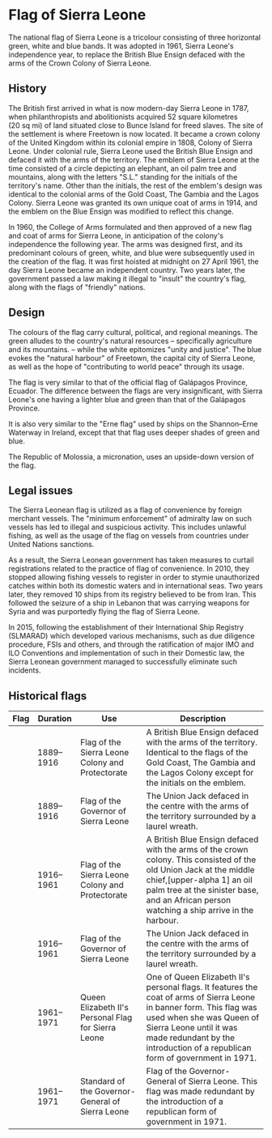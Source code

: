 # Flag of Sierra Leone

The national flag of Sierra Leone is a tricolour consisting of three horizontal green, white and blue bands. It was adopted in 1961, Sierra Leone's independence year, to replace the British Blue Ensign defaced with the arms of the Crown Colony of Sierra Leone.

## History

The British first arrived in what is now modern-day Sierra Leone in 1787, when philanthropists and abolitionists acquired 52 square kilometres (20 sq mi) of land situated close to Bunce Island for freed slaves. The site of the settlement is where Freetown is now located. It became a crown colony of the United Kingdom within its colonial empire in 1808, Colony of Sierra Leone. Under colonial rule, Sierra Leone used the British Blue Ensign and defaced it with the arms of the territory. The emblem of Sierra Leone at the time consisted of a circle depicting an elephant, an oil palm tree and mountains, along with the letters "S.L." standing for the initials of the territory's name. Other than the initials, the rest of the emblem's design was identical to the colonial arms of the Gold Coast, The Gambia and the Lagos Colony. Sierra Leone was granted its own unique coat of arms in 1914, and the emblem on the Blue Ensign was modified to reflect this change.

In 1960, the College of Arms formulated and then approved of a new flag and coat of arms for Sierra Leone, in anticipation of the colony's independence the following year. The arms was designed first, and its predominant colours of green, white, and blue were subsequently used in the creation of the flag. It was first hoisted at midnight on 27 April 1961, the day Sierra Leone became an independent country. Two years later, the government passed a law making it illegal to "insult" the country's flag, along with the flags of "friendly" nations.

## Design

The colours of the flag carry cultural, political, and regional meanings. The green alludes to the country's natural resources – specifically agriculture and its mountains. – while the white epitomizes "unity and justice". The blue evokes the "natural harbour" of Freetown, the capital city of Sierra Leone, as well as the hope of "contributing to world peace" through its usage.

The flag is very similar to that of the official flag of Galápagos Province, Ecuador. The difference between the flags are very insignificant, with Sierra Leone's one having a lighter blue and green than that of the Galápagos Province.

It is also very similar to the "Erne flag" used by ships on the Shannon–Erne Waterway in Ireland, except that that flag uses deeper shades of green and blue.

The Republic of Molossia, a micronation, uses an upside-down version of the flag.

## Legal issues

The Sierra Leonean flag is utilized as a flag of convenience by foreign merchant vessels. The "minimum enforcement" of admiralty law on such vessels has led to illegal and suspicious activity. This includes unlawful fishing, as well as the usage of the flag on vessels from countries under United Nations sanctions.

As a result, the Sierra Leonean government has taken measures to curtail registrations related to the practice of flag of convenience. In 2010, they stopped allowing fishing vessels to register in order to stymie unauthorized catches within both its domestic waters and in international seas. Two years later, they removed 10 ships from its registry believed to be from Iran. This followed the seizure of a ship in Lebanon that was carrying weapons for Syria and was purportedly flying the flag of Sierra Leone.

In 2015, following the establishment of their International Ship Registry (SLMARAD) which developed various mechanisms, such as due diligence procedure, FSIs and others, and through the ratification of major IMO and ILO Conventions and implementation of such in their Domestic law, the Sierra Leonean government managed to successfully eliminate such incidents.

## Historical flags

| Flag | Duration  | Use                                                 | Description                                                                                                                                                                                                                                                |
| ---- | --------- | --------------------------------------------------- | ---------------------------------------------------------------------------------------------------------------------------------------------------------------------------------------------------------------------------------------------------------- |
|      | 1889–1916 | Flag of the Sierra Leone Colony and Protectorate    | A British Blue Ensign defaced with the arms of the territory. Identical to the flags of the Gold Coast, The Gambia and the Lagos Colony except for the initials on the emblem.                                                                             |
|      | 1889–1916 | Flag of the Governor of Sierra Leone                | The Union Jack defaced in the centre with the arms of the territory surrounded by a laurel wreath.                                                                                                                                                         |
|      | 1916–1961 | Flag of the Sierra Leone Colony and Protectorate    | A British Blue Ensign defaced with the arms of the crown colony. This consisted of the old Union Jack at the middle chief,[upper-alpha 1] an oil palm tree at the sinister base, and an African person watching a ship arrive in the harbour.              |
|      | 1916–1961 | Flag of the Governor of Sierra Leone                | The Union Jack defaced in the centre with the arms of the territory surrounded by a laurel wreath.                                                                                                                                                         |
|      | 1961–1971 | Queen Elizabeth II's Personal Flag for Sierra Leone | One of Queen Elizabeth II's personal flags. It features the coat of arms of Sierra Leone in banner form. This flag was used when she was Queen of Sierra Leone until it was made redundant by the introduction of a republican form of government in 1971. |
|      | 1961–1971 | Standard of the Governor-General of Sierra Leone    | Flag of the Governor-General of Sierra Leone. This flag was made redundant by the introduction of a republican form of government in 1971.                                                                                                                 |
